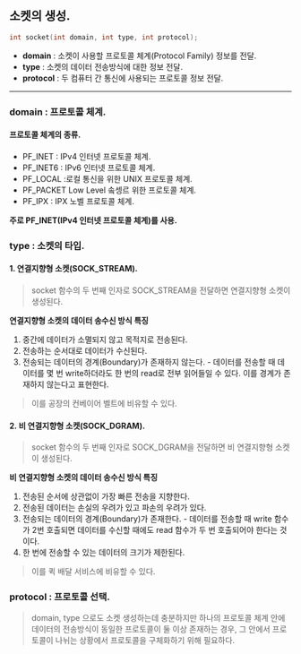 
## 소켓의 생성.

```c
int socket(int domain, int type, int protocol);
```
-	 **domain** : 소켓이 사용할 프로토콜 체계(Protocol Family) 정보를 전달. 
-	 **type** : 소켓의 데이터 전송방식에 대한 정보 전달.
-	 **protocol** : 두 컴퓨터 간 통신에 사용되는 프로토콜 정보 전달.

------

### domain : 프로토콜 체계.

#### 프로토콜 체계의 종류.

- PF_INET : IPv4 인터넷 프로토콜 체계.
- PF_INET6 : IPv6 인터넷 프로토콜 체계.
- PF_LOCAL :로컬 통신을 위한 UNIX 프로토콜 체계.
- PF_PACKET Low Level 솤셍르 위한 프로토콜 체계.
- PF_IPX : IPX 노벨 프로토콜 체계.

**주로 PF_INET(IPv4 인터넷  프로토콜 체계)를 사용.**


### type : 소켓의 타입.


#### 1. 연결지향형 소켓(SOCK_STREAM).

> socket 함수의 두 번째 인자로 SOCK_STREAM을 전달하면 연결지향형 소켓이 생성된다.

**연결지향형 소켓의 데이터 송수신 방식 특징**
1. 중간에 데이터가 소멸되지 않고 목적지로 전송된다.
2. 전송하는 순서대로 데이터가 수신된다.
3. 전송되는 데이터의 경계(Boundary)가 존재하지 않는다. - 데이터를 전송할 때 데이터를 몇 번 write하더라도 한 번의 read로 전부 읽어들일 수 있다. 이를 경계가 존재하지 않는다고 표현한다.
> 이를 공장의 컨베이어 벨트에 비유할 수 있다.


#### 2. 비 연결지향형 소켓(SOCK_DGRAM).
> socket 함수의 두 번째 인자로 SOCK_DGRAM을 전달하면 비 연결지향형 소켓이 생성된다.

**비 연결지향형 소켓의 데이터 송수신 방식 특징**
1. 전송된 순서에 상관없이 가장 빠른 전송을 지향한다.
2. 전송된 데이터는 손실의 우려가 있고 파손의 우려가 있다.
3. 전송되는 데이터의 경계(Boundary)가 존재한다. - 데이터를 전송할 때 write 함수가 2번 호출되면 데이터를 수신할 때에도 read 함수가 두 번 호출되어야 한다는 것이다.
4. 한 번에 전송할 수 있는 데이터의 크기가 제한된다.
> 이를 퀵 배달 서비스에 비유할 수 있다.


### protocol : 프로토콜 선택.
> domain, type 으로도 소켓 생성하는데 충분하지만 하나의 프로토콜 체계 안에 데이터의 전송방식이 동일한 프로토콜이 둘 이상 존재하는 경우, 
> 그 안에서 프로토콜이 나뉘는 상황에서 프로토콜을 구체화하기 위해 필요하다.
